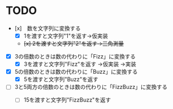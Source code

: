 TODO
=====================

- [x]　数を文字列に変換する
    - [x] 1を渡すと文字列"1"を返す→仮実装
    - ~~[x] 2を渡すと文字列"2"を返す→三角測量~~ 

- [x] 3の倍数のときは数の代わりに「Fizz」に変換する
    - [x] 3を渡すと文字列"Fizz"を返す →仮実装 →実装

- [x] 5の倍数のときは数の代わりに「Buzz」に変換する
    - [x] 5を渡すと文字列"Buzz"を返す

- [ ] 3と5両方の倍数のときは数の代わりに「FizzBuzz」に変換する
    - [ ] 15を渡すと文字列"FizzBuzz"を返す

